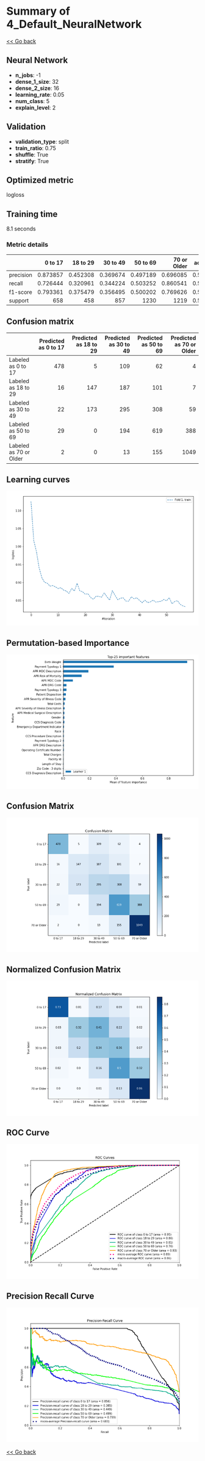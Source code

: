 # Summary of 4_Default_NeuralNetwork

[<< Go back](../README.md)


## Neural Network
- **n_jobs**: -1
- **dense_1_size**: 32
- **dense_2_size**: 16
- **learning_rate**: 0.05
- **num_class**: 5
- **explain_level**: 2

## Validation
 - **validation_type**: split
 - **train_ratio**: 0.75
 - **shuffle**: True
 - **stratify**: True

## Optimized metric
logloss

## Training time

8.1 seconds

### Metric details
|           |    0 to 17 |   18 to 29 |   30 to 49 |    50 to 69 |   70 or Older |   accuracy |   macro avg |   weighted avg |   logloss |
|:----------|-----------:|-----------:|-----------:|------------:|--------------:|-----------:|------------:|---------------:|----------:|
| precision |   0.873857 |   0.452308 |   0.369674 |    0.497189 |      0.696085 |   0.585256 |    0.577823 |       0.578705 |   0.94393 |
| recall    |   0.726444 |   0.320961 |   0.344224 |    0.503252 |      0.860541 |   0.585256 |    0.551084 |       0.585256 |   0.94393 |
| f1-score  |   0.793361 |   0.375479 |   0.356495 |    0.500202 |      0.769626 |   0.585256 |    0.559033 |       0.577327 |   0.94393 |
| support   | 658        | 458        | 857        | 1230        |   1219        |   0.585256 | 4422        |    4422        |   0.94393 |


## Confusion matrix
|                        |   Predicted as 0 to 17 |   Predicted as 18 to 29 |   Predicted as 30 to 49 |   Predicted as 50 to 69 |   Predicted as 70 or Older |
|:-----------------------|-----------------------:|------------------------:|------------------------:|------------------------:|---------------------------:|
| Labeled as 0 to 17     |                    478 |                       5 |                     109 |                      62 |                          4 |
| Labeled as 18 to 29    |                     16 |                     147 |                     187 |                     101 |                          7 |
| Labeled as 30 to 49    |                     22 |                     173 |                     295 |                     308 |                         59 |
| Labeled as 50 to 69    |                     29 |                       0 |                     194 |                     619 |                        388 |
| Labeled as 70 or Older |                      2 |                       0 |                      13 |                     155 |                       1049 |

## Learning curves
![Learning curves](learning_curves.png)

## Permutation-based Importance
![Permutation-based Importance](permutation_importance.png)
## Confusion Matrix

![Confusion Matrix](confusion_matrix.png)


## Normalized Confusion Matrix

![Normalized Confusion Matrix](confusion_matrix_normalized.png)


## ROC Curve

![ROC Curve](roc_curve.png)


## Precision Recall Curve

![Precision Recall Curve](precision_recall_curve.png)



[<< Go back](../README.md)
